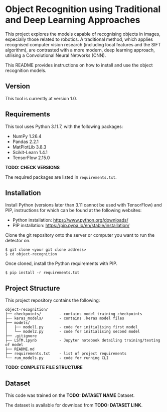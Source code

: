 # Object Recognition using Traditional and Deep Learning Approaches

This project explores the models capable of recognising objects in images, especially those related to robotics. A traditional method, which applies recognised computer vision research (including local features and the SIFT algorithm), are contrasted with a more modern, deep learning approach, utilising a Convolutional Neural Networks (CNN).

<!-- For this project, the **TODO: DATASET-NAME** Dataset is used (see **TODO: DATASET-LINK**). -->

This README provides instructions on how to install and use the object recognition models.

## Version
This tool is currently at version 1.0.

## Requirements
This tool uses Python 3.11.7, with the following packages:
- NumPy 1.26.4
- Pandas 2.2.1
- MatPlotLib 3.8.3
- Scikit-Learn 1.4.1
- TensorFlow 2.15.0

**TODO: CHECK VERSIONS**

The required packages are listed in `requirements.txt`.

## Installation
Install Python (versions later than 3.11 cannot be used with TensorFlow) and PIP, instructions for which can be found at the following websites:

- Python installation: https://www.python.org/downloads/
- PIP installation: https://pip.pypa.io/en/stable/installation/

Clone the git repository onto the server or computer you want to run the detector on.
```
$ git clone <your git clone address>
$ cd object-recognition
```
Once cloned, install the Python requirements with PIP.
```
$ pip install -r requirements.txt
```

## Project Structure
This project repository contains the following:

    object-recognition/
    ├── checkpoints/        - contains model training checkpoints
    ├── keras_models/       - contains .keras model files
    ├── models/
    │   ├── model1.py       - code for initialising first model
    │   └── model2.py       - code for initialising second model
    ├── .gitignore
    ├── LSTM.ipynb          - Jupyter notebook detailing training/testing of model
    ├── README.md
    ├── requirements.txt    - list of project requirements
    └── run_models.py       - code for running CLI

**TODO: COMPLETE FILE STRUCTURE**

## Dataset
This code was trained on the **TODO: DATASET NAME** Dataset.

The dataset is available for download from **TODO: DATASET LINK**.

<!-- The original TACRED Dataset is available for download from the LDC: https://catalog.ldc.upenn.edu/LDC2018T24. It is free for members, or $25 for non-members. -->

<!-- The modifications can be made to the dataset using the code hosted on https://github.com/gstoica27/Re-TACRED. Follow the instructions in their README.md file to run the modifications code. -->

<!-- ## Running the Code
### CLI Usage
To run the program using `run_models.py`, use the following command:

    $ python run_models.py -m "model_filepath"

The command line interface has the following options:

    -m, --model "model_filepath"
        Filepath to the .keras model file. Required.
    -h, --help
        Shows a help message and exits.


### Using with Other Code

#### Creating New Model
`model2.py` can be used to instanstiate an LSTM. The following code shows how a model can created and used.

```
from model2 import create_RelExLSTM, create_vectoriser, 

MAX_LEN = 100

vectoriser, vocab = create_vectoriser(
    corpus=,
    vocab_size=,
    max_len=MAX_LEN,
    use_vocab=,
)

model = create_RelExLSTM(
    text_embed_size=,
    pos_embed_size=,
    lstm_units=,
    vocab_size=,
    num_labels=,
    max_len=MAX_LEN,
)

model.build([(MAX_LEN,), (MAX_LEN,), (MAX_LEN,)])
model.compile(optimizer="adam", loss="categorical_crossentropy", metrics=["acc"])
model.summary()

full_model = create_RelExLSTM_with_vectoriser(model, vectoriser, max_len=MAX_LEN)
```

#### Loading Pre-Trained Model
A pre-trained model can also be loaded into code as follows:

```
from tensorflow.keras.models import load_model

model_filepath = ...
full_model = load_model(model_filepath)
```


## Jupyter Notebook
The Jupyter Notebook - `LSTM.ipynb` - was used during development to train and test various models.

The notebook can be re-run to recreate the training process with alternate parameters. Instructions are contained within the notebook.

There is an inference mode at the bottom of the notebook, where the model can be queried. This uses the CLI in `run_models.py`. -->
